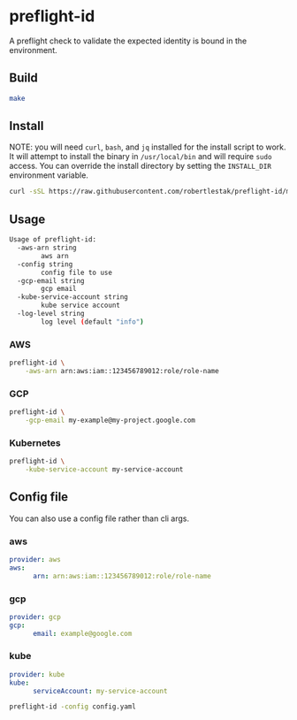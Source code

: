 # preflight-id

A preflight check to validate the expected identity is bound in the environment.

## Build

```bash
make
```

## Install

NOTE: you will need `curl`, `bash`, and `jq` installed for the install script to work. It will attempt to install the binary in `/usr/local/bin` and will require `sudo` access. You can override the install directory by setting the `INSTALL_DIR` environment variable.

```bash
curl -sSL https://raw.githubusercontent.com/robertlestak/preflight-id/main/scripts/install.sh | bash
```

## Usage

```bash
Usage of preflight-id:
  -aws-arn string
        aws arn
  -config string
        config file to use
  -gcp-email string
        gcp email
  -kube-service-account string
        kube service account
  -log-level string
        log level (default "info")
```

### AWS

```bash
preflight-id \
    -aws-arn arn:aws:iam::123456789012:role/role-name
```

### GCP

```bash
preflight-id \
    -gcp-email my-example@my-project.google.com
```

### Kubernetes

```bash
preflight-id \
    -kube-service-account my-service-account
```

## Config file

You can also use a config file rather than cli args.

### aws
```yaml
provider: aws
aws:
      arn: arn:aws:iam::123456789012:role/role-name
```

### gcp
```yaml
provider: gcp
gcp:
      email: example@google.com
```

### kube
```yaml
provider: kube
kube:
      serviceAccount: my-service-account
```

```bash
preflight-id -config config.yaml
```
